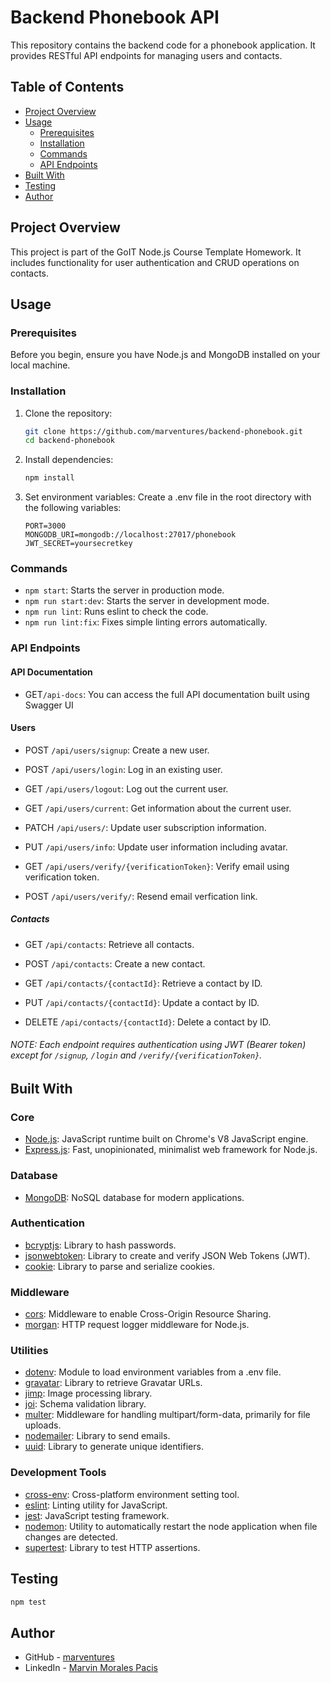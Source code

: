 # Backend Phonebook API

This repository contains the backend code for a phonebook application. It provides RESTful API
endpoints for managing users and contacts.

## Table of Contents

- [Project Overview](#project-overview)
- [Usage](#usage)
  - [Prerequisites](#prerequisites)
  - [Installation](#installation)
  - [Commands](#commands)
  - [API Endpoints](#api-endpoints)
- [Built With](#built-with)
- [Testing](#testing)
- [Author](#author)

## Project Overview

This project is part of the GoIT Node.js Course Template Homework. It includes functionality for
user authentication and CRUD operations on contacts.

## Usage

### Prerequisites

Before you begin, ensure you have Node.js and MongoDB installed on your local machine.

### Installation

1. Clone the repository:

   ```bash
   git clone https://github.com/marventures/backend-phonebook.git
   cd backend-phonebook
   ```

2. Install dependencies:

   ```bash
   npm install
   ```

3. Set environment variables: Create a .env file in the root directory with the following variables:
   ```
   PORT=3000
   MONGODB_URI=mongodb://localhost:27017/phonebook
   JWT_SECRET=yoursecretkey
   ```

### Commands

- `npm start`: Starts the server in production mode.
- `npm run start:dev`: Starts the server in development mode.
- `npm run lint`: Runs eslint to check the code.
- `npm run lint:fix`: Fixes simple linting errors automatically.

### API Endpoints

#### API Documentation

- GET`/api-docs`: You can access the full API documentation built using Swagger UI

#### Users

- POST `/api/users/signup`: Create a new user.

- POST `/api/users/login`: Log in an existing user.

- GET `/api/users/logout`: Log out the current user.

- GET `/api/users/current`: Get information about the current user.

- PATCH `/api/users/`: Update user subscription information.

- PUT `/api/users/info`: Update user information including avatar.

- GET `/api/users/verify/{verificationToken}`: Verify email using verification token.

- POST `/api/users/verify/`: Resend email verfication link.

##### Contacts

- GET `/api/contacts`: Retrieve all contacts.

- POST `/api/contacts`: Create a new contact.

- GET `/api/contacts/{contactId}`: Retrieve a contact by ID.

- PUT `/api/contacts/{contactId}`: Update a contact by ID.

- DELETE `/api/contacts/{contactId}`: Delete a contact by ID.

###### NOTE: Each endpoint requires authentication using JWT (Bearer token) except for `/signup`, `/login` and `/verify/{verificationToken}`.

## Built With

### Core

- [Node.js](https://nodejs.org/en): JavaScript runtime built on Chrome's V8 JavaScript engine.
- [Express.js](https://expressjs.com/): Fast, unopinionated, minimalist web framework for Node.js.

### Database

- [MongoDB](https://www.mongodb.com/products/platform/atlas-database): NoSQL database for modern
  applications.

### Authentication

- [bcryptjs](https://www.npmjs.com/package/bcryptjs): Library to hash passwords.
- [jsonwebtoken](https://www.npmjs.com/package/jsonwebtoken): Library to create and verify JSON Web
  Tokens (JWT).
- [cookie](https://www.npmjs.com/package/cookie): Library to parse and serialize cookies.

### Middleware

- [cors](https://www.npmjs.com/package/cors): Middleware to enable Cross-Origin Resource Sharing.
- [morgan](https://www.npmjs.com/package/morgan): HTTP request logger middleware for Node.js.

### Utilities

- [dotenv](https://www.npmjs.com/package/dotenv): Module to load environment variables from a .env
  file.
- [gravatar](https://www.npmjs.com/package/gravatar): Library to retrieve Gravatar URLs.
- [jimp](https://www.npmjs.com/package/jimp): Image processing library.
- [joi](https://www.npmjs.com/package/joi): Schema validation library.
- [multer](https://www.npmjs.com/package/multer): Middleware for handling multipart/form-data,
  primarily for file uploads.
- [nodemailer](https://www.npmjs.com/package/nodemailer): Library to send emails.
- [uuid](https://www.npmjs.com/package/uuid): Library to generate unique identifiers.

### Development Tools

- [cross-env](https://www.npmjs.com/package/cross-env): Cross-platform environment setting tool.
- [eslint](https://eslint.org/): Linting utility for JavaScript.
- [jest](https://jestjs.io/): JavaScript testing framework.
- [nodemon](https://www.npmjs.com/package/nodemon): Utility to automatically restart the node
  application when file changes are detected.
- [supertest](https://www.npmjs.com/package/supertest): Library to test HTTP assertions.

## Testing

```bash
npm test
```

## Author

- GitHub - [marventures](https://github.com/marventures)
- LinkedIn - [Marvin Morales Pacis](https://www.linkedin.com/in/marventures/)
